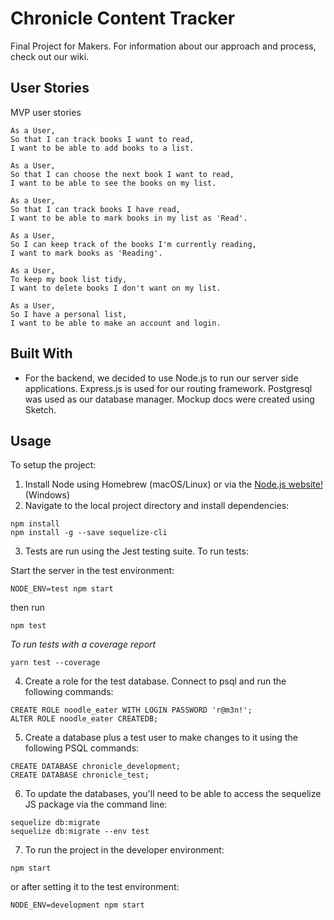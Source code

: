 # Chronicle Content Tracker
Final Project for Makers. For information about our approach and process, check out our wiki. 

## User Stories
MVP user stories
```
As a User,
So that I can track books I want to read,
I want to be able to add books to a list.
```

```
As a User,
So that I can choose the next book I want to read,
I want to be able to see the books on my list.
```

```
As a User,
So that I can track books I have read,
I want to be able to mark books in my list as 'Read'.
```

```
As a User,
So I can keep track of the books I'm currently reading,
I want to mark books as 'Reading'.
```

```
As a User,
To keep my book list tidy,
I want to delete books I don't want on my list.
```

```
As a User,
So I have a personal list,
I want to be able to make an account and login.
```
## Built With
- For the backend, we decided to use Node.js to run our server side applications. Express.js is used for our routing framework. Postgresql was used as our database manager. Mockup docs were created using Sketch.

## Usage
To setup the project:

1. Install Node using Homebrew (macOS/Linux) or via the [Node.js website!](https://nodejs.org/en/download/) (Windows)
2. Navigate to the local project directory and install dependencies: 
```
npm install
npm install -g --save sequelize-cli
```

3. Tests are run using the Jest testing suite. To run tests:

Start the server in the test environment:
```
NODE_ENV=test npm start
```

then run

``` 
npm test
```
*To run tests with a coverage report*
```
yarn test --coverage
```
4. Create a role for the test database. Connect to psql and run the following commands:
```
CREATE ROLE noodle_eater WITH LOGIN PASSWORD 'r@m3n!';
ALTER ROLE noodle_eater CREATEDB;
```

5. Create a database plus a test user to make changes to it using the following PSQL commands: 
```
CREATE DATABASE chronicle_development;
CREATE DATABASE chronicle_test;
```

6. To update the databases, you'll need to be able to access the sequelize JS package via the command line: 
```
sequelize db:migrate
sequelize db:migrate --env test
```

7. To run the project in the developer environment:
```
npm start
```

or after setting it to the test environment:

```
NODE_ENV=development npm start
```

